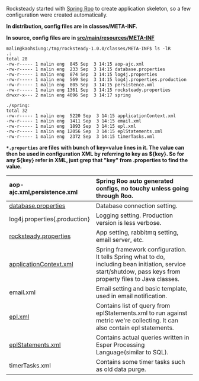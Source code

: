 Rocksteady started with [Spring Roo](http://www.springsource.org/roo) to create application skeleton, so a few configuration were created automatically.

**In distribution, config files are in classes/META-INF.**

**In source, config files are in [src/main/resources/META-INF](http://rocksteady.googlecode.com/svn/trunk/src/main/resources/META-INF/)**

```
malin@kaohsiung:/tmp/rocksteady-1.0.0/classes/META-INF$ ls -lR
.:
total 28
-rw-r----- 1 malin eng  845 Sep  3 14:15 aop-ajc.xml
-rw-r----- 1 malin eng  233 Sep  3 14:15 database.properties
-rw-r----- 1 malin eng  874 Sep  3 14:15 log4j.properties
-rw-r----- 1 malin eng  569 Sep  3 14:15 log4j.properties.production
-rw-r----- 1 malin eng  805 Sep  3 14:15 persistence.xml
-rw-r----- 1 malin eng 1361 Sep  3 14:15 rocksteady.properties
drwxr-x--- 2 malin eng 4096 Sep  3 14:17 spring

./spring:
total 32
-rw-r----- 1 malin eng  5220 Sep  3 14:15 applicationContext.xml
-rw-r----- 1 malin eng  1411 Sep  3 14:15 email.xml
-rw-r----- 1 malin eng  1893 Sep  3 14:15 epl.xml
-rw-r----- 1 malin eng 12056 Sep  3 14:15 eplStatements.xml
-rw-r----- 1 malin eng  2372 Sep  3 14:15 timerTasks.xml
```

**`*.properties` are files with bunch of key=value lines in it.  The value can then be used in configuration XML by referring to key as ${key}.  So for any ${key} refer in XML, just grep that "key" from .properties to find the value.**

|aop-ajc.xml,persistence.xml|Spring Roo auto generated configs, no touchy unless going through Roo.|
|:--------------------------|:---------------------------------------------------------------------|
|[database.properties](http://rocksteady.googlecode.com/svn/trunk/src/main/resources/META-INF/spring/database.properties)|Database connection setting.|
|log4j.properties{.production}|Logging setting.  Production version is less verbose.|
|[rocksteady.properties](http://rocksteady.googlecode.com/svn/trunk/src/main/resources/META-INF/rocksteady.properties)|App setting, rabbitmq setting, email server, etc.|
|[applicationContext.xml](http://rocksteady.googlecode.com/svn/trunk/src/main/resources/META-INF/spring/applicationContext.xml)|Spring framework configuration.  It tells Spring what to do, including bean initiation, service start/shutdow, pass keys from property files to Java classes.|
|email.xml|Email setting and basic template, used in email notification.|
|[epl.xml](http://rocksteady.googlecode.com/svn/trunk/src/main/resources/META-INF/spring/epl.xml)|Contains list of query from eplStatements.xml to run against metric we're collecting.  It can also contain epl statements.|
|[eplStatements.xml](http://rocksteady.googlecode.com/svn/trunk/src/main/resources/META-INF/spring/eplStatements.xml)|Contains actual queries written in Esper Processing Language(similar to SQL).|
|timerTasks.xml|Contains some timer tasks such as old data purge.|